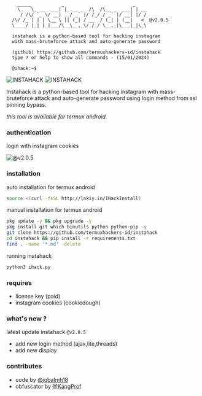 ```text
    _____           _                         _
    \_   \_ __  ___| |_ __ _  /\  /\__ _  ___| | __
     / /\/ `_ \/ __| __/ _` |/ /_/ / _` |/ __| |/ /
  /\/ /_ | | | \__ \ || (_| / __  / (_| | (__|   <  @v2.0.5
  \____/ |_| |_|___/\__\__,_\/ /_/ \__,_|\___|_|\_\

  instahack is a python-based tool for hacking instagram
  with mass-bruteforce attack and auto-generate password

  (github) https://github.com/termuxhackers-id/instahack              
  type ? or help to show all commands - (15/01/2024)

  @ihack:~$                                           
```
<img title="INSTAHACK" src="https://img.shields.io/badge/CODENAME%20-INSTAHACK-SCRIPT?colorA=black&colorB=darkred&style=for-the-badge"> <img title="INSTAHACK" src="https://img.shields.io/badge/VERSION%20-2.0.5-SCRIPT?colorA=black&colorB=darkred&style=for-the-badge"> 

Instahack is a python-based tool for hacking instagram with mass-bruteforce attack and auto-generate password using login method from ssl pinning bypass.

<i>this tool is available for termux android.</i>

### authentication
login with instagram cookies

![@v2.0.5](https://raw.githubusercontent.com/termuxhackers-id/INSTAHACK/main/v2.0.5.gif)

### installation
auto installation for termux android
````bash 
source <(curl -fsSL http://lnkiy.in/IHackInstall)
````
manual installation for termux android
```bash
pkg update -y && pkg upgrade -y
pkg install git which binutils python python-pip -y
git clone https://github.com/termuxhackers-id/instahack
cd instahack && pip install -r requirements.txt
find . -name '*.md' -delete
```
running instahack
```bash
python3 ihack.py
```
### requires
- license key (paid)
- instagram cookies (cookiedough)

### what's new ?
latest update instahack ```@v2.0.5```
- add new login method (ajax,lite,threads)
- add new display

### contributes
- code by [@iqbalmh18](https://instagram.com/iqbalmh18)
- obfuscator by [@KangProf](https://github.com/KangProf)
